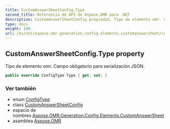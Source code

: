 ```yaml
---
title: CustomAnswerSheetConfig.Type
second_title: Referencia de API de Aspose.OMR para .NET
description: CustomAnswerSheetConfig propiedad. Tipo de elemento omr. Campo obligatorio para serialización JSON.
type: docs
weight: 140
url: /es/net/aspose.omr.generation.config.elements.customanswersheet/customanswersheetconfig/type/
---
```

## CustomAnswerSheetConfig.Type property

Tipo de elemento omr. Campo obligatorio para serialización JSON.

```csharp
public override ConfigType Type { get; set; }
```

### Ver también

* enum [ConfigType](../../../aspose.omr.generation.config.enums/configtype/)
* class [CustomAnswerSheetConfig](../)
* espacio de nombres [Aspose.OMR.Generation.Config.Elements.CustomAnswerSheet](../../customanswersheetconfig/)
* asamblea [Aspose.OMR](../../../)


